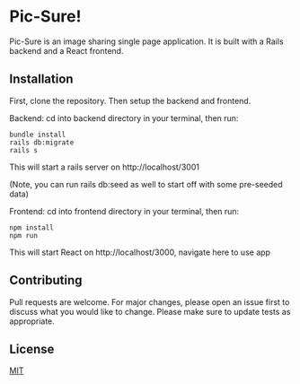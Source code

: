 # Pic-Sure!

Pic-Sure is an image sharing single page application.
It is built with a Rails backend and a React frontend.

## Installation

First, clone the repository. Then setup the backend and frontend.

Backend:
cd into backend directory in your terminal, then run:
```
bundle install
rails db:migrate
rails s
```

This will start a rails server on http://localhost/3001

(Note, you can run rails db:seed as well to start off with some pre-seeded data)

Frontend:
cd into frontend directory in your terminal, then run:
```
npm install
npm run
```

This will start React on http://localhost/3000, navigate here to use app


## Contributing
Pull requests are welcome. For major changes, please open an issue first to discuss what you would like to change.
Please make sure to update tests as appropriate.

## License
[MIT](https://choosealicense.com/licenses/mit/)